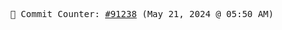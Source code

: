 <p align="center">
    <samp>
        📮 Commit Counter: <a href="https://github.com/Javascript-void0/Javascript-void0/commits/main">#91238</a> (May 21, 2024 @ 05:50 AM)
    </samp>
</p>